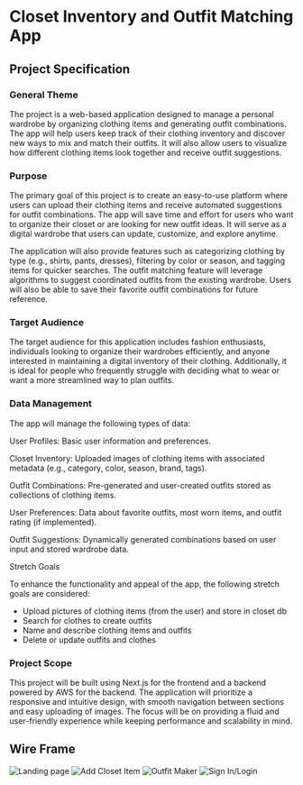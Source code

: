 # Closet Inventory and Outfit Matching App

## Project Specification

### General Theme

The project is a web-based application designed to manage a personal wardrobe by organizing clothing items and generating outfit combinations. The app will help users keep track of their clothing inventory and discover new ways to mix and match their outfits. It will also allow users to visualize how different clothing items look together and receive outfit suggestions.

### Purpose

The primary goal of this project is to create an easy-to-use platform where users can upload their clothing items and receive automated suggestions for outfit combinations. The app will save time and effort for users who want to organize their closet or are looking for new outfit ideas. It will serve as a digital wardrobe that users can update, customize, and explore anytime.

The application will also provide features such as categorizing clothing by type (e.g., shirts, pants, dresses), filtering by color or season, and tagging items for quicker searches. The outfit matching feature will leverage algorithms to suggest coordinated outfits from the existing wardrobe. Users will also be able to save their favorite outfit combinations for future reference.

### Target Audience

The target audience for this application includes fashion enthusiasts, individuals looking to organize their wardrobes efficiently, and anyone interested in maintaining a digital inventory of their clothing. Additionally, it is ideal for people who frequently struggle with deciding what to wear or want a more streamlined way to plan outfits.

### Data Management

The app will manage the following types of data:

User Profiles: Basic user information and preferences.

Closet Inventory: Uploaded images of clothing items with associated metadata (e.g., category, color, season, brand, tags).

Outfit Combinations: Pre-generated and user-created outfits stored as collections of clothing items.

User Preferences: Data about favorite outfits, most worn items, and outfit rating (if implemented).

Outfit Suggestions: Dynamically generated combinations based on user input and stored wardrobe data.

Stretch Goals

To enhance the functionality and appeal of the app, the following stretch goals are considered:

- Upload pictures of clothing items (from the user) and store in closet db
- Search for clothes to create outfits
- Name and describe clothing items and outfits
- Delete or update outfits and clothes

### Project Scope

This project will be built using Next.js for the frontend and a backend powered by AWS for the backend. The application will prioritize a responsive and intuitive design, with smooth navigation between sections and easy uploading of images. The focus will be on providing a fluid and user-friendly experience while keeping performance and scalability in mind.



## Wire Frame
![Landing page](/wireframe/Screenshot%202025-04-09%20at%201.43.31 PM.png)
![Add Closet Item](/wireframe/Screenshot%202025-04-09%20at%201.43.39 PM.png)
![Outfit Maker](/wireframe/Screenshot%202025-04-09%20at%201.43.50 PM.png)
![Sign In/Login ](/wireframe/Screenshot%202025-04-09%20at%201.43.57 PM.png)